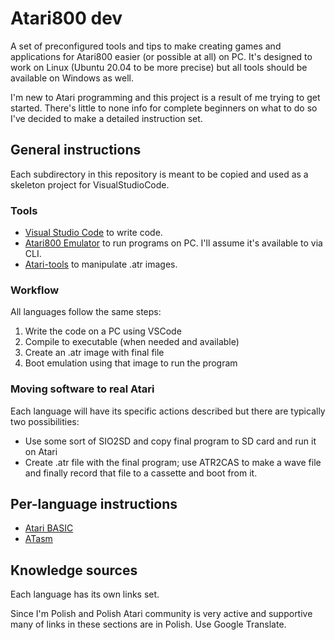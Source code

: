 # Atari800 dev

A set of preconfigured tools and tips to make creating games and applications for Atari800 easier (or possible at all) on PC.
It's designed to work on Linux (Ubuntu 20.04 to be more precise) but all tools should be available on Windows as well.

I'm new to Atari programming and this project is a result of me trying to get started. There's little to none info for complete beginners on what to do so I've decided to make a detailed instruction set.

## General instructions

Each subdirectory in this repository is meant to be copied and used as a skeleton project for VisualStudioCode.

### Tools

* [Visual Studio Code](https://code.visualstudio.com/) to write code.
* [Atari800 Emulator](https://atari800.github.io/) to run programs on PC. I'll assume it's available to via CLI.
* [Atari-tools](https://github.com/jhallen/atari-tools) to manipulate .atr images.

### Workflow

All languages follow the same steps:

1. Write the code on a PC using VSCode
1. Compile to executable (when needed and available)
1. Create an .atr image with final file
1. Boot emulation using that image to run the program

### Moving software to real Atari

Each language will have its specific actions described but there are typically two possibilities:

* Use some sort of SIO2SD and copy final program to SD card and run it on Atari
* Create .atr file with the final program; use ATR2CAS to make a wave file and finally record that file to a cassette and boot from it.

## Per-language instructions

* [Atari BASIC](AtariBASIC/README.md)
* [ATasm](ATasm/README.md)

## Knowledge sources

Each language has its own links set.

Since I'm Polish and Polish Atari community is very active and supportive many of links in these sections are in Polish. Use Google Translate.
